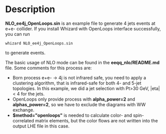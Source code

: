 # Description
**NLO_ee4j_OpenLoops.sin** is an example file to generate 4 jets events at e+e- collider. If you install Whizard with OpenLoops interface successfully, you can run
```
whizard NLO_ee4j_OpenLoops.sin
```
to generate events.

The basic usage of NLO mode can be found in the **eeqq_nlo/README.md** file. Some comments for this process are:
* Born process e+e- -> 4j is not infrared safe, you need to apply a clustering algorithm, that is infrared-safe for both 4- and 5-jet topologies. In this example, we did a jet selection with Pt>30 GeV, |eta| < 4 for the jets.
* OpenLoops only provide process with **alpha_power=2** and **alphas_power=2**, so we have to exclude the diagrams with WW exchange.
* **$method="openloops"** is needed to calculate color- and spin-correlated matrix elements, but the color flows are not written into the output LHE file in this case.
